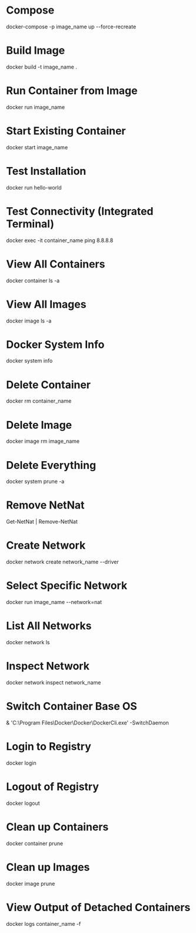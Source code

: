 # Compose
docker-compose -p image_name up --force-recreate

# Build Image
docker build -t image_name .

# Run Container from Image
docker run image_name

# Start Existing Container
docker start image_name

# Test Installation
docker run hello-world

# Test Connectivity (Integrated Terminal)
docker exec -it container_name ping 8.8.8.8

# View All Containers
docker container ls -a

# View All Images
docker image ls -a

# Docker System Info
docker system info

# Delete Container 
docker rm container_name

# Delete Image
docker image rm image_name

# Delete Everything 
docker system prune -a

# Remove NetNat
Get-NetNat | Remove-NetNat

# Create Network
docker network create network_name --driver <nat>

# Select Specific Network
docker run image_name --network=nat

# List All Networks
docker network ls 

# Inspect Network
docker network inspect network_name

# Switch Container Base OS
& 'C:\Program Files\Docker\Docker\DockerCli.exe' -SwitchDaemon

# Login to Registry
docker login

# Logout of Registry
docker logout

# Clean up Containers
docker container prune

# Clean up Images
docker image prune

# View Output of Detached Containers
docker logs container_name -f
